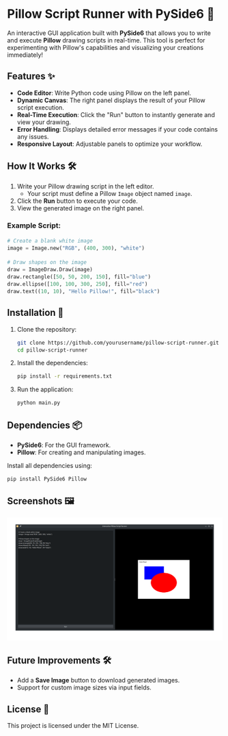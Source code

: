 # Pillow Script Runner with PySide6 🎨

An interactive GUI application built with **PySide6** that allows you to write and execute **Pillow** drawing scripts in real-time. This tool is perfect for experimenting with Pillow's capabilities and visualizing your creations immediately!

## Features ✨
- **Code Editor**: Write Python code using Pillow on the left panel.
- **Dynamic Canvas**: The right panel displays the result of your Pillow script execution.
- **Real-Time Execution**: Click the "Run" button to instantly generate and view your drawing.
- **Error Handling**: Displays detailed error messages if your code contains any issues.
- **Responsive Layout**: Adjustable panels to optimize your workflow.

## How It Works 🛠️
1. Write your Pillow drawing script in the left editor.
   - Your script must define a Pillow `Image` object named `image`.
2. Click the **Run** button to execute your code.
3. View the generated image on the right panel.

### Example Script:
```python
# Create a blank white image
image = Image.new("RGB", (400, 300), "white")

# Draw shapes on the image
draw = ImageDraw.Draw(image)
draw.rectangle([50, 50, 200, 150], fill="blue")
draw.ellipse([100, 100, 300, 250], fill="red")
draw.text((10, 10), "Hello Pillow!", fill="black")
```

## Installation 🚀
1. Clone the repository:
   ```bash
   git clone https://github.com/yourusername/pillow-script-runner.git
   cd pillow-script-runner
   ```
2. Install the dependencies:
   ```bash
   pip install -r requirements.txt
   ```
3. Run the application:
   ```bash
   python main.py
   ```

## Dependencies 📦
- **PySide6**: For the GUI framework.
- **Pillow**: For creating and manipulating images.

Install all dependencies using:
```bash
pip install PySide6 Pillow
```

## Screenshots 🖼️
![main window](screenshot.png)

## Future Improvements 🛠️
- Add a **Save Image** button to download generated images.
- Support for custom image sizes via input fields.

## License 📜
This project is licensed under the MIT License.
